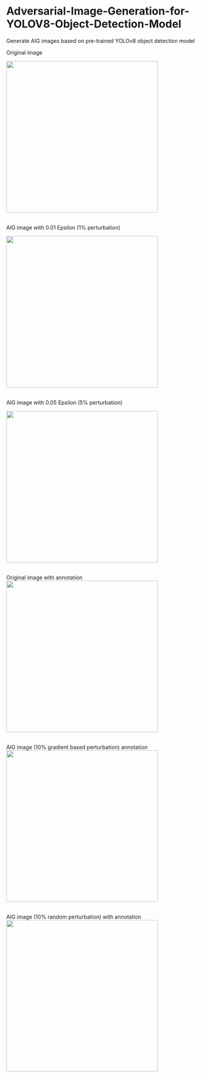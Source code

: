 # Adversarial-Image-Generation-for-YOLOV8-Object-Detection-Model
Generate AIG images based on pre-trained YOLOv8 object detection model

Original image  
<!-- ![](https://github.com/user-attachments/assets/c7e4725a-882e-4048-a262-344fe36f67e6 | width=100) -->
<img src="https://github.com/user-attachments/assets/c7e4725a-882e-4048-a262-344fe36f67e6" width="400"> <br/> <br/>

  
AIG image with 0.01 Epsilon (1% perturbation)  
<!-- ![Image](https://github.com/user-attachments/assets/4dca674e-bc7f-42d6-818d-3ea2caa0c4cc | width=150) -->
<img src="https://github.com/user-attachments/assets/4dca674e-bc7f-42d6-818d-3ea2caa0c4cc" width="400"> <br/> <br/>

   
AIG image with 0.05 Epsilon (5% perturbation)
<!-- ![Image](https://github.com/user-attachments/assets/822ba25e-ef51-4718-adb8-d56ca3f6a0b4 | width=200) -->
<img src="https://github.com/user-attachments/assets/822ba25e-ef51-4718-adb8-d56ca3f6a0b4" width="400"> <br/> <br/>

Original image with annotation
<img src="https://github.com/user-attachments/assets/499be609-3d01-410e-9851-c7ca4050e651" width="400"> <br/> <br/>

AIG image (10% gradient based perturbation) annotation
<img src="" width="400"> <br/> <br/>

AIG image (10% random perturbation) with annotation
<img src="" width="400"> <br/> <br/>
